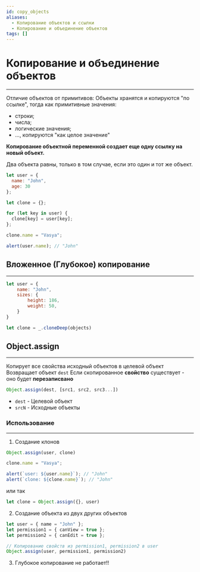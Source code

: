 ```yaml
---
id: copy_objects
aliases:
  - Копирование объектов и ссылки
  - Копирование и объединение объектов
tags: []
---
```


# Копирование и объединение объектов
---
Отличие объектов от примитивов:
Объекты хранятся и копируются "по ссылке", тогда как примитивные значения:
- строки;
- числа;
- логические значения;
- ..., копируются "как целое значение"

**Копирование объектной переменной создает еще одну ссылку на новый объект.**

Два объекта равны, только в том случае, если это один и тот же объект.

```js
let user = {
  name: "John",
  age: 30
};

let clone = {};

for (let key in user) {
  clone[key] = user[key];
};

clone.name = "Vasya";

alert(user.name); // "John"
```
## Вложенное (Глубокое) копирование
---
```js
let user = {
    name: "John",
    sizes: {
        height: 186,
        weight: 50,
    }
}

let clone = _.cloneDeep(objects)
```


## Object.assign
---


Копирует все свойства исходный объектов в целевой объект
Возвращает объект `dest`
Если скопированное **свойство** существует - оно будет **перезаписвано**
```js
Object.assign(dest, [src1, src2, src3...])
```
- `dest` - Целевой объект
- `srcN` - Исходные объекты

### Использование
---

1. Создание клонов
```js
Object.assign(user, clone)

clone.name = "Vasya";

alert(`user: ${user.name}`); // "John"
alert(`clone: ${clone.name}`); // "John"
```
или так
```js
let clone = Object.assign({}, user)
```

2. Создание объекта из двух других объектов
```js
let user = { name = "John" };
let permission1 = { canView = true };
let permission2 = { canEdit = true };

// Копирование свойств из permission1, permission2 в user
Object.assign(user, permission1, permission2)
```
3. Глубокое копирование не работает!!

